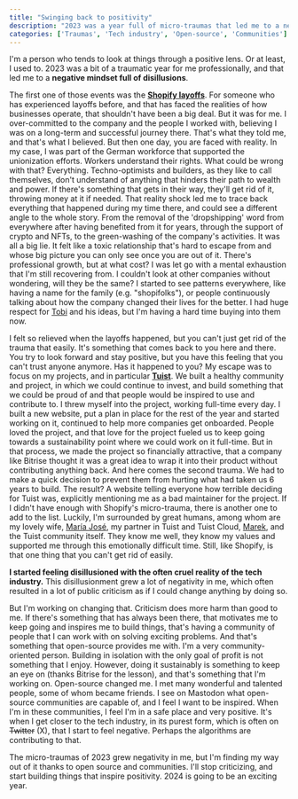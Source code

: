 ```yaml
---
title: "Swinging back to positivity"
description: "2023 was a year full of micro-traumas that led me to a negative mindset. In this blog post, I talk about how I'm working on swinging back to positivity."
categories: ['Traumas', 'Tech industry', 'Open-source', 'Communities']
---
```


I'm a person who tends to look at things through a positive lens.
Or at least, I used to.
2023 was a bit of a traumatic year for me professionally,
and that led me to a **negative mindset full of disillusions**.

The first one of those events was the [**Shopify layoffs**](https://www.cnbc.com/2023/05/04/shopify-cuts-20percent-of-its-workforce-shares-surge-on-earnings-beat.html).
For someone who has experienced layoffs before,
and that has faced the realities of how businesses operate,
that shouldn't have been a big deal. But it was for me.
I over-committed to the company and the people I worked with,
believing I was on a long-term and successful journey there.
That's what they told me, and that's what I believed.
But then one day,
you are faced with reality.
In my case, I was part of the German workforce that supported the unionization efforts.
Workers understand their rights. What could be wrong with that?
Everything.
Techno-optimists and builders,
as they like to call themselves,
don't understand of anything that hinders their path to wealth and power.
If there's something that gets in their way, they'll get rid of it, throwing money at it if needed.
That reality shock led me to trace back everything that happened during my time there,
and could see a different angle to the whole story.
From the removal of the 'dropshipping' word from everywhere after having benefited from it for years,
through the support of crypto and NFTs,
to the green-washing of the company's activities.
It was all a big lie.
It felt like a toxic relationship that's hard to escape from and whose big picture you can only see once you are out of it.
There's professional growth,
but at what cost?
I was let go with a mental exhaustion that I'm still recovering from.
I couldn't look at other companies without wondering,
will they be the same?
I started to see patterns everywhere,
like having a name for the family (e.g. "shopifolks"),
or people continuously talking about how the company changed their lives for the better.
I had huge respect for [Tobi](https://twitter.com/tobi) and his ideas,
but I'm having a hard time buying into them now.

I felt so relieved when the layoffs happened,
but you can't just get rid of the trauma that easily.
It's something that comes back to you here and there.
You try to look forward and stay positive,
but you have this feeling that you can't trust anyone anymore.
Has it happened to you?
My escape was to focus on my projects,
and in particular [**Tuist**](https://tuist.io).
We built a healthy community and project,
in which we could continue to invest,
and build something that we could be proud of and that people would be inspired to use and contribute to.
I threw myself into the project,
working full-time every day.
I built a new website,
put a plan in place for the rest of the year and started working on it,
continued to help more companies get onboarded.
People loved the project,
and that love for the project fueled us to keep going towards a sustainability point where we could work on it full-time.
But in that process, we made the project so financially attractive,
that a company like Bitrise thought it was a great idea to wrap it into their product without contributing anything back.
And here comes the second trauma.
We had to make a quick decision to prevent them from hurting what had taken us 6 years to build.
The result?
A website telling everyone how terrible deciding for Tuist was,
explicitly mentioning me as a bad maintainer for the project.
If I didn't have enough with Shopify's micro-trauma, there is another one to add to the list.
Luckily,
I'm surrounded by great humans, among whom are my lovely wife, [María José](https://twitter.com/mjsesalm), my partner in Tuist and Tuist Cloud, [Marek](https://twitter.com/marekfort), and the Tuist community itself.
They know me well,
they know my values and supported me through this emotionally difficult time.
Still, like Shopify,
is that one thing that you can't get rid of easily.

**I started feeling disillusioned with the often cruel reality of the tech industry.**
This disillusionment grew a lot of negativity in me, which often resulted in a lot of public criticism as if I could change anything by doing so.

But I'm working on changing that.
Criticism does more harm than good to me.
If there's something that has always been there,
that motivates me to keep going and inspires me to build things,
that's having a community of people that I can work with on solving exciting problems.
And that's something that open-source provides me with.
I'm a very community-oriented person.
Building in isolation with the only goal of profit is not something that I enjoy.
However, doing it sustainably is something to keep an eye on (thanks Bitrise for the lesson),
and that's something that I'm working on.
Open-source changed me.
I met many wonderful and talented people,
some of whom became friends.
I see on Mastodon what open-source communities are capable of, 
and I feel I want to be inspired.
When I'm in these communities,
I feel I'm in a safe place and very positive.
It's when I get closer to the tech industry,
in its purest form,
which is often on ~~Twitter~~ (X), that I start to feel negative.
Perhaps the algorithms are contributing to that.

The micro-traumas of 2023 grew negativity in me,
but I'm finding my way out of it thanks to open source and communities.
I'll stop criticizing, and start building things that inspire positivity.
2024 is going to be an exciting year.


